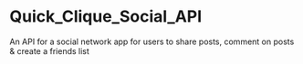 # Quick_Clique_Social_API
An API for a social network app for users to share posts, comment on posts &amp; create a friends list
